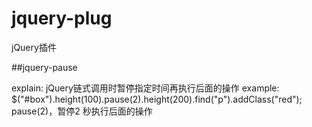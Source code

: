 # jquery-plug
jQuery插件


##jquery-pause

explain: jQuery链式调用时暂停指定时间再执行后面的操作
example:
$("#box").height(100).pause(2).height(200).find("p").addClass("red");
pause(2)，暂停2 秒执行后面的操作